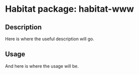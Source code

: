 # Habitat package: habitat-www

## Description

Here is where the useful description will go.

## Usage

And here is where the usage will be.

